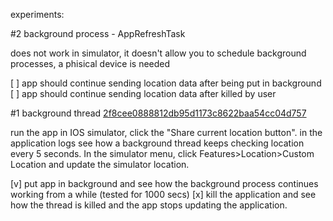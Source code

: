 
experiments:

#2 background process - AppRefreshTask

does not work in simulator, it doesn't allow you to schedule background
processes, a phisical device is needed

[ ] app should continue sending location data after being put in
background
[ ] app should continue sending location data after killed by user

#1 background thread [2f8cee0888812db95d1173c8622baa54cc04d757](https://github.com/vcosquinexthink/ios-background-app/commit/2f8cee0888812db95d1173c8622baa54cc04d757)

run the app in IOS simulator, click the "Share current location
button".
in the application logs see how a background thread keeps checking
location every 5 seconds.
In the simulator menu, click Features>Location>Custom Location and
update the simulator location.

[v] put app in background and see how the background process continues working from a while (tested for 1000 secs)
[x] kill the application and see how the thread is killed and the app stops
updating the application.
